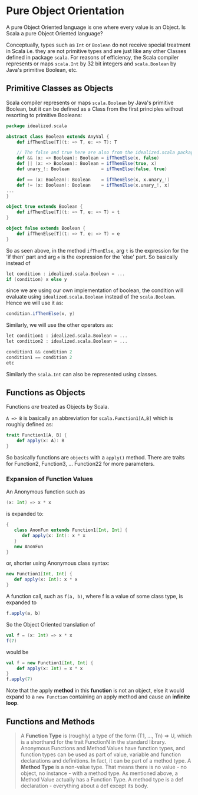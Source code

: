 # Pure Object Orientation

A pure Object Oriented language is one where every value is an Object. Is Scala a pure Object Oriented language?

Conceptually, types such as `Int` or `Boolean` do not receive special treatment in Scala i.e. they are not primitive types and are just like any other Classes defined in package `scala`. For reasons of efficiency, the Scala compiler represents or maps `scala.Int` by 32 bit integers and `scala.Boolean` by Java's primitive Boolean, etc.

## Primitive Classes as Objects

Scala compiler represents or maps `scala.Boolean` by Java's primitive Boolean, but it can be defined as a Class from the first principles without resorting to primitive Booleans:
```scala
package idealized.scala

abstract class Boolean extends AnyVal {
    def ifThenElse[T](t: => T, e: => T): T

    // The false and true here are also from the idealized.scala package
    def && (x: => Boolean): Boolean = ifThenElse(x, false)
    def || (x: => Boolean): Boolean = ifThenElse(true, x)
    def unary_!: Boolean            = ifThenElse(false, true)

    def == (x: Boolean): Boolean    = ifThenElse(x, x.unary_!)
    def != (x: Boolean): Boolean    = ifThenElse(x.unary_!, x)
...
}

object true extends Boolean {
    def ifThenElse[T](t: => T, e: => T) = t
}

object false extends Boolean {
    def ifThenElse[T](t: => T, e: => T) = e
}
```
So as seen above, in the method `ifThenElse`, arg `t` is the expression for the 'if then' part and arg `e` is the expression for the 'else' part. So basically instead of 
```scala
let condition : idealized.scala.Boolean = ...
if (condition) x else y
```
since we are using our own implementation of boolean, the condition will evaluate using `idealized.scala.Boolean` instead of the `scala.Boolean`. Hence we will use it as:
```scala
condition.ifThenElse(x, y)
```
Similarly, we will use the other operators as:
```scala
let condition1 : idealized.scala.Boolean = ...
let condition2 : idealized.scala.Boolean = ...

condition1 && condition 2
condition1 == condition 2 
etc
```

Similarly the `scala.Int` can also be represented using classes.

## Functions as Objects

Functions _are_ treated as Objects by Scala.

`A => B` is basically an abbreviation for `scala.Function1[A,B]` which is roughly defined as:
```scala
trait Function1[A, B] {
    def apply(x: A): B
}
```
So basically functions are `objects` with a `apply()` method.
There are traits for Function2, Function3, ... Function22 for more parameters.

### Expansion of Function Values

An Anonymous function such as
```scala
(x: Int) => x * x
```
is expanded to:
```scala
{ 
   class AnonFun extends Function1[Int, Int] {
      def apply(x: Int): x * x
   }
   new AnonFun
}
```
or, shorter using Anonymous class syntax:
```scala
new Function1[Int, Int] {
   def apply(x: Int): x * x
}
```

A function call, such as `f(a, b)`, where f is a value of some class type, is expanded to
```scala
f.apply(a, b)
```
So the Object Oriented translation of
```scala
val f = (x: Int) => x * x
f(7)
```
would be
```scala
val f = new Function1[Int, Int] {
    def apply(x: Int) = x * x
}
f.apply(7)
```
Note that the apply **method** in this **function** is not an object, else it would expand to a `new Function` containing an apply method and cause an **infinite loop**.

## Functions and Methods
> A **Function Type** is (roughly) a type of the form (T1, ..., Tn) => U, which is a shorthand for the trait FunctionN in the standard library. Anonymous Functions and Method Values have function types, and function types can be used as part of value, variable and function declarations and definitions. In fact, it can be part of a method type.
> A  **Method Type** is a non-value type. That means there is no value - no object, no instance - with a method type. As mentioned above, a Method Value actually has a Function Type. A method type is a def declaration - everything about a def except its body.
